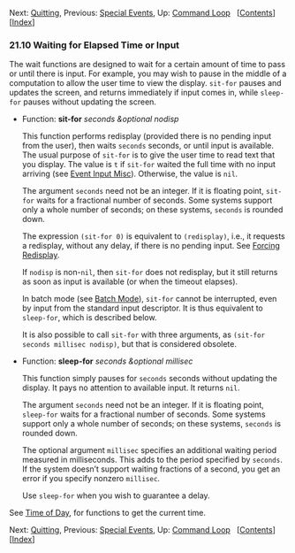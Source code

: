 <!-- This is the GNU Emacs Lisp Reference Manual
corresponding to Emacs version 27.2.

Copyright (C) 1990-1996, 1998-2021 Free Software Foundation,
Inc.

Permission is granted to copy, distribute and/or modify this document
under the terms of the GNU Free Documentation License, Version 1.3 or
any later version published by the Free Software Foundation; with the
Invariant Sections being "GNU General Public License," with the
Front-Cover Texts being "A GNU Manual," and with the Back-Cover
Texts as in (a) below.  A copy of the license is included in the
section entitled "GNU Free Documentation License."

(a) The FSF's Back-Cover Text is: "You have the freedom to copy and
modify this GNU manual.  Buying copies from the FSF supports it in
developing GNU and promoting software freedom." -->

<!-- Created by GNU Texinfo 6.7, http://www.gnu.org/software/texinfo/ -->

Next: [Quitting](Quitting.html), Previous: [Special Events](Special-Events.html), Up: [Command Loop](Command-Loop.html)   \[[Contents](index.html#SEC_Contents "Table of contents")]\[[Index](Index.html "Index")]

### 21.10 Waiting for Elapsed Time or Input

The wait functions are designed to wait for a certain amount of time to pass or until there is input. For example, you may wish to pause in the middle of a computation to allow the user time to view the display. `sit-for` pauses and updates the screen, and returns immediately if input comes in, while `sleep-for` pauses without updating the screen.

*   Function: **sit-for** *seconds \&optional nodisp*

    This function performs redisplay (provided there is no pending input from the user), then waits `seconds` seconds, or until input is available. The usual purpose of `sit-for` is to give the user time to read text that you display. The value is `t` if `sit-for` waited the full time with no input arriving (see [Event Input Misc](Event-Input-Misc.html)). Otherwise, the value is `nil`.

    The argument `seconds` need not be an integer. If it is floating point, `sit-for` waits for a fractional number of seconds. Some systems support only a whole number of seconds; on these systems, `seconds` is rounded down.

    The expression `(sit-for 0)` is equivalent to `(redisplay)`, i.e., it requests a redisplay, without any delay, if there is no pending input. See [Forcing Redisplay](Forcing-Redisplay.html).

    If `nodisp` is non-`nil`, then `sit-for` does not redisplay, but it still returns as soon as input is available (or when the timeout elapses).

    In batch mode (see [Batch Mode](Batch-Mode.html)), `sit-for` cannot be interrupted, even by input from the standard input descriptor. It is thus equivalent to `sleep-for`, which is described below.

    It is also possible to call `sit-for` with three arguments, as `(sit-for seconds millisec nodisp)`, but that is considered obsolete.

<!---->

*   Function: **sleep-for** *seconds \&optional millisec*

    This function simply pauses for `seconds` seconds without updating the display. It pays no attention to available input. It returns `nil`.

    The argument `seconds` need not be an integer. If it is floating point, `sleep-for` waits for a fractional number of seconds. Some systems support only a whole number of seconds; on these systems, `seconds` is rounded down.

    The optional argument `millisec` specifies an additional waiting period measured in milliseconds. This adds to the period specified by `seconds`. If the system doesn’t support waiting fractions of a second, you get an error if you specify nonzero `millisec`.

    Use `sleep-for` when you wish to guarantee a delay.

See [Time of Day](Time-of-Day.html), for functions to get the current time.

Next: [Quitting](Quitting.html), Previous: [Special Events](Special-Events.html), Up: [Command Loop](Command-Loop.html)   \[[Contents](index.html#SEC_Contents "Table of contents")]\[[Index](Index.html "Index")]
